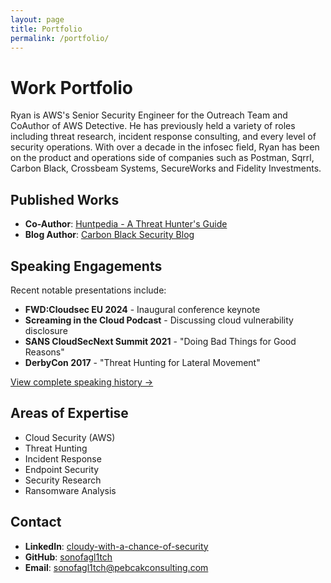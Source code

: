 ```yaml
---
layout: page
title: Portfolio
permalink: /portfolio/
---
```


# Work Portfolio

Ryan is AWS's Senior Security Engineer for the Outreach Team and CoAuthor of AWS Detective. He has previously held a variety of roles including threat research, incident response consulting, and every level of security operations. With over a decade in the infosec field, Ryan has been on the product and operations side of companies such as Postman, Sqrrl, Carbon Black, Crossbeam Systems, SecureWorks and Fidelity Investments.

## Published Works
- **Co-Author**: [Huntpedia - A Threat Hunter's Guide](https://www.threathunting.net/files/huntpedia.pdf)
- **Blog Author**: [Carbon Black Security Blog](https://www.carbonblack.com/author/ryan-nolette/)

## Speaking Engagements
Recent notable presentations include:
- **FWD:Cloudsec EU 2024** - Inaugural conference keynote
- **Screaming in the Cloud Podcast** - Discussing cloud vulnerability disclosure
- **SANS CloudSecNext Summit 2021** - "Doing Bad Things for Good Reasons"
- **DerbyCon 2017** - "Threat Hunting for Lateral Movement"

[View complete speaking history →](/speaking/)

## Areas of Expertise
- Cloud Security (AWS)
- Threat Hunting
- Incident Response
- Endpoint Security
- Security Research
- Ransomware Analysis

## Contact
- **LinkedIn**: [cloudy-with-a-chance-of-security](https://www.linkedin.com/in/cloudy-with-a-chance-of-security)
- **GitHub**: [sonofagl1tch](https://github.com/sonofagl1tch)
- **Email**: sonofagl1tch@pebcakconsulting.com